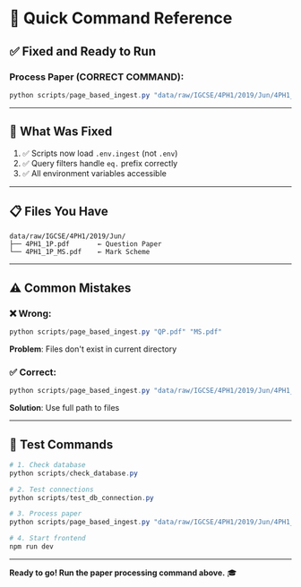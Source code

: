 # 🚀 Quick Command Reference

## ✅ Fixed and Ready to Run

### Process Paper (CORRECT COMMAND):
```powershell
python scripts/page_based_ingest.py "data/raw/IGCSE/4PH1/2019/Jun/4PH1_1P.pdf" "data/raw/IGCSE/4PH1/2019/Jun/4PH1_1P_MS.pdf"
```

---

## 🔧 What Was Fixed

1. ✅ Scripts now load `.env.ingest` (not `.env`)
2. ✅ Query filters handle `eq.` prefix correctly
3. ✅ All environment variables accessible

---

## 📋 Files You Have

```
data/raw/IGCSE/4PH1/2019/Jun/
├── 4PH1_1P.pdf       ← Question Paper
└── 4PH1_1P_MS.pdf    ← Mark Scheme
```

---

## ⚠️ Common Mistakes

### ❌ Wrong:
```powershell
python scripts/page_based_ingest.py "QP.pdf" "MS.pdf"
```
**Problem**: Files don't exist in current directory

### ✅ Correct:
```powershell
python scripts/page_based_ingest.py "data/raw/IGCSE/4PH1/2019/Jun/4PH1_1P.pdf" "data/raw/IGCSE/4PH1/2019/Jun/4PH1_1P_MS.pdf"
```
**Solution**: Use full path to files

---

## 🧪 Test Commands

```powershell
# 1. Check database
python scripts/check_database.py

# 2. Test connections
python scripts/test_db_connection.py

# 3. Process paper
python scripts/page_based_ingest.py "data/raw/IGCSE/4PH1/2019/Jun/4PH1_1P.pdf" "data/raw/IGCSE/4PH1/2019/Jun/4PH1_1P_MS.pdf"

# 4. Start frontend
npm run dev
```

---

**Ready to go! Run the paper processing command above.** 🎓
